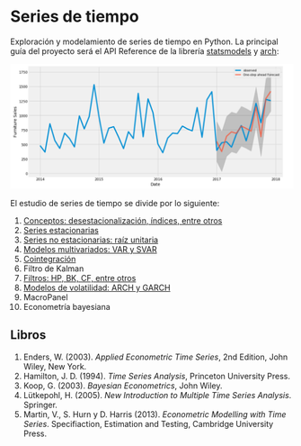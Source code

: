 # Series de tiempo
Exploración y modelamiento de series de tiempo en Python. La principal guía del proyecto será el API Reference de la librería [statsmodels](https://www.statsmodels.org/stable/api.html) y [arch](https://pypi.org/project/arch/):

<p align="center">
  <img src="../figures/time_series.png" width="800">
</p>

El estudio de series de tiempo se divide por lo siguiente:
1. [Conceptos: desestacionalización, índices, entre otros](https://github.com/mauricioalvaradoo/econometrics/blob/main/macroeconometrics/1%20intro.ipynb)
2. [Series estacionarias](https://github.com/mauricioalvaradoo/econometrics/blob/main/macroeconometrics/2%20arma.ipynb)
3. [Series no estacionarias: raíz unitaria](https://github.com/mauricioalvaradoo/econometrics/blob/main/macroeconometrics/3%20unit_root.ipynb)
4. [Modelos multivariados: VAR y SVAR](https://github.com/mauricioalvaradoo/econometrics/blob/main/macroeconometrics/4%20multivariate.ipynb)
5. [Cointegración](https://github.com/mauricioalvaradoo/econometrics/blob/main/macroeconometrics/5%20cointegration.ipynb)
6. Filtro de Kalman
7. [Filtros: HP, BK, CF, entre otros](https://github.com/mauricioalvaradoo/econometrics/blob/main/macroeconometrics/7%20filters.ipynb)
8. [Modelos de volatilidad: ARCH y GARCH](https://github.com/mauricioalvaradoo/econometrics/blob/main/macroeconometrics/8%20volatility.ipynb)
9. MacroPanel
10. Econometría bayesiana

## Libros
1. Enders, W. (2003). _Applied Econometric Time Series_, 2nd Edition, John Wiley, New York.
1. Hamilton, J. D. (1994). _Time Series Analysis_, Princeton University Press.
3. Koop, G. (2003). _Bayesian Econometrics_, John Wiley.
4. Lütkepohl, H. (2005). _New Introduction to Multiple Time Series Analysis_. Springer.
5. Martin, V., S. Hurn y D. Harris (2013). _Econometric Modelling with Time Series_. Specifiaction, Estimation and Testing, Cambridge University Press. 
